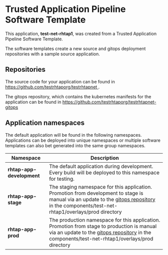 # Trusted Application Pipeline Software Template

This application, **test-net-rhtap1**, was created from a Trusted Application Pipeline Software Template.

The software templates create a new source and gitops deployment repositories with a sample source application. 

## Repositories

The source code for your application can be found in [https://github.com/testrhtaporg/testrhtapnet ](https://github.com/testrhtaporg/testrhtapnet ).
 
The gitops repository, which contains the kubernetes manifests for the application can be found in 
[https://github.com/testrhtaporg/testrhtapnet-gitops ](https://github.com/testrhtaporg/testrhtapnet-gitops ) 

## Application namespaces 

The default application will be found in the following namespaces. Applications can be deployed into unique namespaces or multiple software templates can also bet generated into the same group namespaces.  

|  Namespace   |  Description   |  
| -------- | -------- |   
| **rhtap-app-development** | The default application during development. Every build will be deployed to this namespace for testing. | 
| **rhtap-app-stage** | The staging namespace for this application. Promotion from development to stage is manual via an update to the [gitops repository](https://github.com/testrhtaporg/testrhtapnet-gitops ) in the components/test-net-rhtap1/overlays/prod directory |  
| **rhtap-app-prod** | The production namespace for this application. Promotion from stage to production is manual via an update to the [gitops repository](https://github.com/testrhtaporg/testrhtapnet-gitops ) in the components/test-net-rhtap1/overlays/prod directory | 